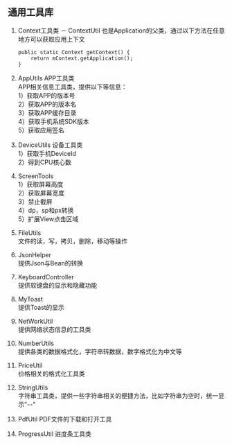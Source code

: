 ## <a name="tools"></a>通用工具库
1. Context工具类 － ContextUtil	
	也是Application的父类，通过以下方法在任意地方可以获取应用上下文
	
	```
	public static Context getContext() {
        return mContext.getApplication();
    }
	```
	
1. AppUtils APP工具类  
	APP相关信息工具类，提供以下等信息：  
	1）获取APP的版本号  
	2）获取APP的版本名  
	3）获取APP缓存目录  
	4）获取手机系统SDK版本  
	5）获取应用签名  
1. DeviceUtils 设备工具类  
	1）获取手机DeviceId  
	2）得到CPU核心数  
1. ScreenTools  
	1）获取屏幕高度  
	2）获取屏幕宽度   
	3）禁止截屏  
	4）dp，sp和px转换  
	5）扩展View点击区域  
1. FileUtils  
	文件的读，写，拷贝，删除，移动等操作  
1. JsonHelper  
	提供Json与Bean的转换  
1. KeyboardController    
	提供软键盘的显示和隐藏功能  
1. MyToast  
	提供Toast的显示  
1. NetWorkUtil  
	提供网络状态信息的工具类  
1. NumberUtils  
	提供各类的数据格式化，字符串转数据，数字格式化为中文等  
1. PriceUtil    
	价格相关的格式化工具类  
1. StringUtils    
	字符串工具类，提供一些字符串相关的便捷方法，比如字符串为空时，统一显示"--" 
1. PdfUtil
	PDF文件的下载和打开工具	 
1. ProgressUtil
	进度条工具类

